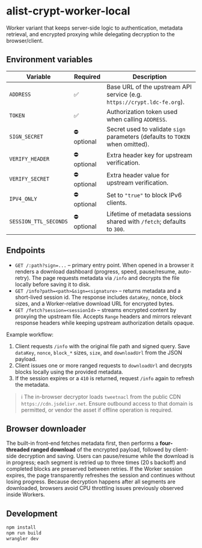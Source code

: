 # alist-crypt-worker-local

Worker variant that keeps server-side logic to authentication, metadata retrieval, and encrypted proxying while delegating decryption to the browser/client.

## Environment variables

| Variable | Required | Description |
| --- | --- | --- |
| `ADDRESS` | ✅ | Base URL of the upstream API service (e.g. `https://crypt.ldc-fe.org`). |
| `TOKEN` | ✅ | Authorization token used when calling `ADDRESS`. |
| `SIGN_SECRET` | ⛔ optional | Secret used to validate `sign` parameters (defaults to `TOKEN` when omitted). |
| `VERIFY_HEADER` | ⛔ optional | Extra header key for upstream verification. |
| `VERIFY_SECRET` | ⛔ optional | Extra header value for upstream verification. |
| `IPV4_ONLY` | ⛔ optional | Set to `"true"` to block IPv6 clients. |
| `SESSION_TTL_SECONDS` | ⛔ optional | Lifetime of metadata sessions shared with `/fetch`; defaults to `300`. |

## Endpoints

- `GET /:path?sign=...` – primary entry point. When opened in a browser it renders a download dashboard (progress, speed, pause/resume, auto-retry). The page requests metadata via `/info` and decrypts the file locally before saving it to disk.
- `GET /info?path=<path>&sign=<signature>` – returns metadata and a short-lived session id. The response includes `dataKey`, nonce, block sizes, and a Worker-relative download URL for encrypted bytes.
- `GET /fetch?session=<sessionId>` – streams encrypted content by proxying the upstream file. Accepts `Range` headers and mirrors relevant response headers while keeping upstream authorization details opaque.

Example workflow:

1. Client requests `/info` with the original file path and signed query. Save `dataKey`, `nonce`, `block_*` sizes, `size`, and `downloadUrl` from the JSON payload.
2. Client issues one or more ranged requests to `downloadUrl` and decrypts blocks locally using the provided metadata.
3. If the session expires or a `410` is returned, request `/info` again to refresh the metadata.

> ℹ️ The in-browser decryptor loads `tweetnacl` from the public CDN `https://cdn.jsdelivr.net`. Ensure outbound access to that domain is permitted, or vendor the asset if offline operation is required.

## Browser downloader

The built-in front-end fetches metadata first, then performs a **four-threaded ranged download** of the encrypted payload, followed by client-side decryption and saving. Users can pause/resume while the download is in progress; each segment is retried up to three times (20 s backoff) and completed blocks are preserved between retries. If the Worker session expires, the page transparently refreshes the session and continues without losing progress. Because decryption happens after all segments are downloaded, browsers avoid CPU throttling issues previously observed inside Workers.

## Development

```sh
npm install
npm run build
wrangler dev
```
